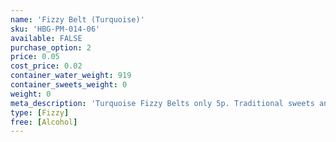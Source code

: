 ```yaml
---
name: 'Fizzy Belt (Turquoise)'
sku: 'HBG-PM-014-06'
available: FALSE
purchase_option: 2
price: 0.05
cost_price: 0.02
container_water_weight: 919
container_sweets_weight: 0
weight: 0
meta_description: 'Turquoise Fizzy Belts only 5p. Traditional sweets and more at Humbugs Confectionery Store. Specialists in satisfying your sweet tooth!'
type: [Fizzy]
free: [Alcohol]
---
```

